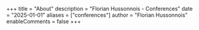 +++
title = "About"
description = "Florian Hussonnois - Conferences"
date = "2025-01-01"
aliases = ["conferences"]
author = "Florian Hussonnois"
enableComments = false
+++



